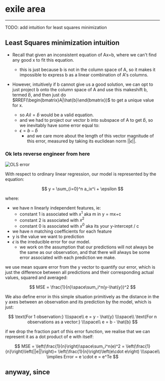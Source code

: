 # exile area


---

TODO: add intuition for least squares minimization

## Least Squares minimization intuition
<!-- This took me so much fucking time wth -->

- Recall that given an inconsistent equation of Ax=b, where we can't find any good x to fit this equation.
  - this is just because b is not in the column space of A, so it makes it impossible to express b as a linear combination of A's columns.

- However, intuitively if b cannot give us a good solution, we can opt to just project b onto the column space of A and use this makeshift b, termed $\hat{b}$, and then just do $RREF(\begin{bmatrix}A|\hat{b}\end{bmatrix})$ to get a unique value for x.
  - so $A\hat{x} = \hat{b}$ would be a valid equation.
  - and we had to project our vector b into subspace of A to get $\hat{b}$, so we inevitably have some error equal to:
  - $\epsilon = b - \hat{b}$
    - and we care more about the length of this vector magnitude of this error, measured by taking its euclidean norm $||\epsilon||$.

### Ok lets reverse engineer from here

![OLS error](https://www.honeybadger.io/images/blog/posts/ruby-linear-regression/leastsquares.png)

With respect to ordinary linear regression, our model is represented by the equation:

$$
y = \sum_{i=0}^n a_ix^i + \epsilon
$$

where:

- we have n linearly independent features, ie:
  - constant 1 is associated with $x^1$ aka m in y = mx+c
  - constant 2 is associated with $x^2$
  - constant 0 is associated with $x^0$ aka its your y-intercept / c
- we have n matching coefficients for each feature
- y is the value we want to prediction
- $\epsilon$ is the irreducible error for our model.
  - we work on the assumption that our predictions will not always be the same as our observation, and that there will always be some error associated with each prediction we make.

we use mean square error from the y vector to quantify our error, which is just the difference between all predictions and their corresponding actual values, squared and averaged:
  
$$
MSE = \frac{1}{n}\space\sum_i^n(y-\hat{y})^2
$$

We also define error in this simple situation primitively as the distance in the y axes between an observation and its prediction by the model, which is just:

$$
\text{For 1 observation:}
\\\space\\
e = y - \hat{y}
\\\space\\
\text{For n observations as a vector:}
\\\space\\
e = b - \hat{b}
$$

if we drop the fraction part of this error function, we realise that we can represent it as a dot product of e with itself:

$$
MSE = \left(\frac{1}{n}\right)\space\sum_i^n(e)^2 = \left(\frac{1}{n}\right)\left(||e||\right)= \left(\frac{1}{n}\right)\left(e\cdot e\right)
\\\space\\
\implies Error = e \cdot e = e^Te
$$

anyway, since
---